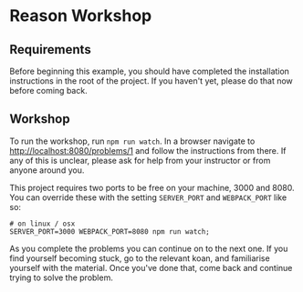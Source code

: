 # Reason Workshop

## Requirements

Before beginning this example, you should have completed the installation instructions in the root of the project. If you haven't yet, please do that now before coming back.

## Workshop

To run the workshop, run `npm run watch`. In a browser navigate to <http://localhost:8080/problems/1> and follow the instructions from there. If any of this is unclear, please ask for help from your instructor or from anyone around you.

This project requires two ports to be free on your machine, 3000 and 8080. You can override these with the setting `SERVER_PORT` and `WEBPACK_PORT` like so:

```
# on linux / osx
SERVER_PORT=3000 WEBPACK_PORT=8080 npm run watch;
```

As you complete the problems you can continue on to the next one. If you find yourself becoming stuck, go to the relevant koan, and familiarise yourself with the material. Once you've done that, come back and continue trying to solve the problem.

